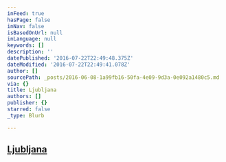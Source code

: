 ```yaml
---
inFeed: true
hasPage: false
inNav: false
isBasedOnUrl: null
inLanguage: null
keywords: []
description: ''
datePublished: '2016-07-22T22:49:48.375Z'
dateModified: '2016-07-22T22:49:41.078Z'
author: []
sourcePath: _posts/2016-06-08-1a99fb16-50fa-4e09-9d3a-0e092a1480c5.md
via: {}
title: Ljubljana
authors: []
publisher: {}
starred: false
_type: Blurb

---
```

## [Ljubljana][0]

[0]: http://www.acevedophoto.net/Ljubljana/n-RsvJ2S